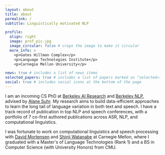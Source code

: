 ```yaml
---
layout: about
title: about
permalink: /
subtitle: Linguistically motivated NLP

profile:
  align: right
  image: prof_pic.jpg
  image_circular: false # crops the image to make it circular
  more_info: >
    <p>Gates Hillman Complex</p>
    <p>Language Technologies Institute</p>
    <p>Carnegie Mellon University</p>

news: true # includes a list of news items
selected_papers: true # includes a list of papers marked as "selected={true}"
social: true # includes social icons at the bottom of the page
---
```


I am an incoming CS PhD at [Berkeley AI Research](https://bair.berkeley.edu) and [Berkeley NLP](https://nlp.cs.berkeley.edu), advised by [Alane Suhr](https://www.alanesuhr.com). My research aims to build data-efficient approaches to learn the long tail of language variation in both text and speech. I have a track record of publication in top NLP and speech conferences, with a portfolio of 7 co-first authored publications across ASR, NLP, and computational linguistics. 

I was fortunate to work on computational linguistics and speech processing with [David Mortensen](https://changelinglab.github.io) and [Shinji Watanabe](https://wavlab.org) at Carnegie Mellon, where I graduated with a Master's of Language Technologies (Rank 1) and a BS in Computer Science (with University Honors) from CMU.
